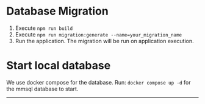 # Database Migration
1. Execute `npm run build`
2. Execute `npm run migration:generate --name=your_migration_name`
3. Run the application. The migration will be run on application execution.

# Start local database
We use docker compose for the database.
Run: `docker compose up -d` for the mmsql database to start.


***